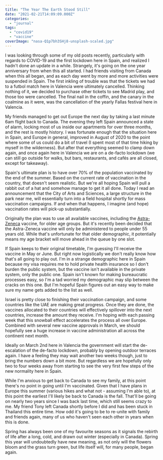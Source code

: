 ```yaml
---
title: "The Year The Earth Stood Still"
date: "2021-02-21T14:09:09.000Z"
categories: 
  - "journal"
tags: 
  - "covid19"
  - "vaccine"
coverImage: "nasa-Q1p7bh3SHj8-unsplash-scaled.jpg"
---
```


I was looking through some of my old posts recently, particularly with regards to COVID-19 and the first lockdown here in Spain, and realized I hadn't done an update in a while. Strangely, it's going on the one year anniversary from when this all started. I had friends visiting from Canada when this all began, and as each day went by more and more activities were suspended in Spain. The first inkling of trouble was that the tickets we had to a futbol match here in Valencia were ultimately cancelled. Thinking nothing of it, we decided to purchase other tickets to see Madrid play, and those too were cancelled. The final nail in the coffin, and the canary in the coalmine as it were, was the cancellation of the yearly Fallas festival here in Valencia.

My friends managed to get out Europe the next day by taking a last minute 6am flight back to Canada. The evening they left Spain announced a state of alarm, locking most of us inside our apartments for over three months, and the rest is mostly history. I was fortunate enough that the situation here in Spain, and Europe in general, improved in August of 2020 to the point where some of us could do a bit of travel (I spent most of that time hiking by myself in the wilderness). But after that everything seemed to clamp down again, and once again here in Valencia we are on a de-facto lockdown (we can still go outside for walks, but bars, restaurants, and cafés are all closed, except for takeaway).

Spain's ultimate plan is to have over 70% of the population vaccinated by the end of the summer. Based on the current rate of vaccination in the country, that doesn't seem realistic. But we're all hoping Spain will pull a rabbit out of a hat and somehow manage to get it all done. Today I read an announcement that the City of Arts and Sciences, a large structure in the park near me, will essentially turn into a field hospital shortly for mass vaccination campaigns. If and when that happens, I imagine (and hope) vaccination rates will pick-up substantially.

Originally the plan was to use all available vaccines, including the [Astra-Zeneca](https://english.elpais.com/society/2021-02-05/spain-rules-out-administering-astrazeneca-vaccine-to-over-65s.html) vaccine, for older age groups. But it's recently been decided that the Astra-Zeneca vaccine will only be administered to people under 55 years old. While that's unfortunate for that older demographic, it potentially means my age bracket will move ahead in the queue by one slot.

If Spain keeps to their original timetable, I'm guessing I'll receive the vaccine in May or June. But right now logistically we don't really know how that's all going to play out. I'm in a strange demographic here in Spain because my visa requires me to hold private health insurance so I don't burden the public system, but the vaccine isn't available in the private system, only the public one. Spain isn't known for making bureaucratic processes easy, so I'm a tad worried my demographic may slip between the cracks on this one. But I'm hopeful Spain figures out an easy way to make sure my name gets added to the list as well.

Israel is pretty close to finishing their vaccination campaign, and some countries like the UAE are making great progress. Once they are done, the vaccines allocated to their countries will effectively spillover into the next countries, increase the amount they receive. I'm hoping with each passing week that this snowball effect accelerates the process all over Europe. Combined with several new vaccine approvals in March, we should hopefully see a huge increase in vaccine administration all across the continent next month.

Ideally on March 2nd here in Valencia the government will start the de-escalation of the de-facto lockdown, probably by opening outdoor terraces again. I have a feeling they may wait another two weeks though, just to bring the numbers down a bit more. But regardless we are hopefully only two to four weeks away from starting to see the very first few steps of the new normality here in Spain.

While I'm anxious to get back to Canada to see my family, at this point there's no point in going until I'm vaccinated. Given that I have plans in Europe this summer (various hikes and what not - assuming I'm able to), at this point the earliest I'll likely be back to Canada is the fall. That'll be going on nearly two years since I was back last time, which still seems crazy to me. My friend Tony left Canada shortly before I did and has been stuck in Thailand this entire time. How odd it's going to be to re-unite with family and friends again, many of us who haven't seen each other in years when this is done.

Spring has always been one of my favourite seasons as it signals the rebirth of life after a long, cold, and drawn out winter (especially in Canada). Spring this year will undoubtedly have new meaning, as not only will the flowers bloom and the grass turn green, but life itself will, for many people, began again.
